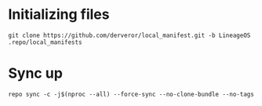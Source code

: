 # Initializing files
```
git clone https://github.com/derveror/local_manifest.git -b LineageOS .repo/local_manifests
```
# Sync up
```
repo sync -c -j$(nproc --all) --force-sync --no-clone-bundle --no-tags
```
